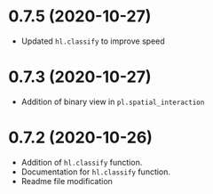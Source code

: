 # 0.7.5 (2020-10-27)

 - Updated `hl.classify` to improve speed
 
# 0.7.3 (2020-10-27)

 - Addition of binary view in `pl.spatial_interaction`

 
# 0.7.2 (2020-10-26)

 - Addition of `hl.classify` function.
 - Documentation for `hl.classify` function.
 - Readme file modification
